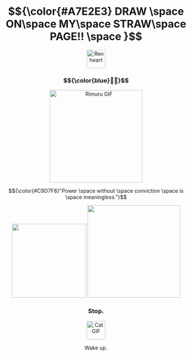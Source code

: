 <h1 align="center"> 
  $${\color{#A7E2E3} DRAW \space ON\space MY\space STRAW\space PAGE!! \space }$$
</h1>

<p align="center">
      <img src="https://media.tenor.com/TvMipbzNxQEAAAAi/renhana-ren.gif" alt="Ren heart" width="50">
</p>

<h3 align="center">
  $${\color{blue}💙💙}$$
</h3>

<p align="center">
    <img src="https://mishatventures.wordpress.com/wp-content/uploads/2019/01/tumblr_pkpttujtz21u86t2qo3_500.gif" alt="Rimuru GIF" width="250">
</p>

<p align="center">
  $${\color{#C9D7F8}"Power \space without \space conviction \space is \space meaningless."}$$
</p>

<p align="center">
<img src="https://static.wikia.nocookie.net/corpseparty/images/7/78/SakutaroProfile.png/revision/latest/scale-to-width-down/230?cb=20130419204543" width="200">
<img src="https://static.wikia.nocookie.net/slow-damage/images/f/fc/Towa_sprite.PNG/revision/latest?cb=20210120091537" width="250">
</p>
   
<h3 align="center">
  Stop.
</h3>

<p align="center">
    <img src="https://media.tenor.com/93tDn9zeswoAAAAi/mewo-sleep-sprite-mewo.gif" alt="Cat GIF" width="50">
</p>

<p align="center">
  Wake up.
</p>
